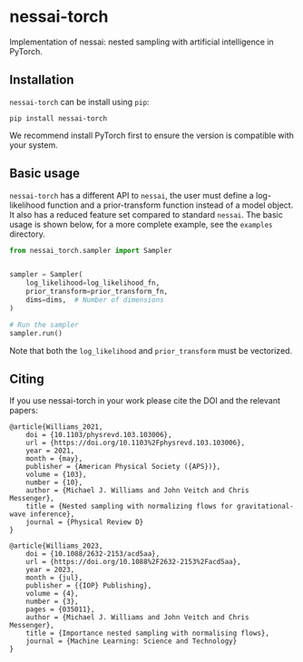 # nessai-torch

Implementation of nessai: nested sampling with artificial intelligence in PyTorch.

## Installation

`nessai-torch` can be install using `pip`:

```
pip install nessai-torch
```

We recommend install PyTorch first to ensure the version is compatible with
your system.

## Basic usage

`nessai-torch` has a different API to `nessai`, the user must define a
log-likelihood function and a prior-transform function instead of a model
object. It also has a reduced feature set compared to standard `nessai`.
The basic usage is shown below, for a more complete example, see the
`examples` directory.

```python
from nessai_torch.sampler import Sampler


sampler = Sampler(
	log_likelihood=log_likelihood_fn,
	prior_transform=prior_transform_fn,
	dims=dims,  # Number of dimensions
)

# Run the sampler
sampler.run()
```

Note that both the `log_likelihood` and `prior_transform` must be vectorized.

## Citing

If you use nessai-torch in your work please cite the DOI and the relevant papers:

```bibtext
@article{Williams_2021,
	doi = {10.1103/physrevd.103.103006},
	url = {https://doi.org/10.1103%2Fphysrevd.103.103006},
	year = 2021,
	month = {may},
	publisher = {American Physical Society ({APS})},
	volume = {103},
	number = {10},
	author = {Michael J. Williams and John Veitch and Chris Messenger},
	title = {Nested sampling with normalizing flows for gravitational-wave inference},
	journal = {Physical Review D}
}

@article{Williams_2023,
	doi = {10.1088/2632-2153/acd5aa},
	url = {https://doi.org/10.1088%2F2632-2153%2Facd5aa},
	year = 2023,
	month = {jul},
	publisher = {{IOP} Publishing},
	volume = {4},
	number = {3},
	pages = {035011},
	author = {Michael J. Williams and John Veitch and Chris Messenger},
	title = {Importance nested sampling with normalising flows},
	journal = {Machine Learning: Science and Technology}
}
```
